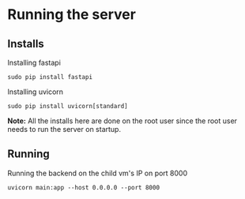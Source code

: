 # Running the server

## Installs
Installing fastapi
```
sudo pip install fastapi
```

Installing uvicorn
```
sudo pip install uvicorn[standard]
```

**Note:** All the installs here are done on the root user since the root user needs to run the server on startup.

## Running
Running the backend on the child vm's IP on port 8000
```
uvicorn main:app --host 0.0.0.0 --port 8000
```
